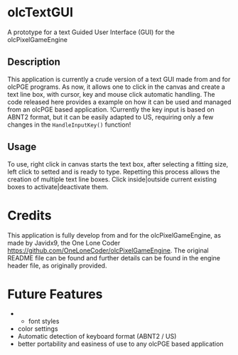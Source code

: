 # olcTextGUI
A prototype for a text Guided User Interface (GUI) for the olcPixelGameEngine

## Description
This application is currently a crude version of a text GUI made from and for olcPGE programs. As now, it allows one to click in the canvas and create a text line 
box, with cursor, key and mouse click automatic handling. The code released here provides a example on how it can be used and managed from an olcPGE based application. !Currently the key input is based on ABNT2 format, but it can be easily adapted to US, requiring only a few changes in the `HandleInputKey()` function!

## Usage
To use, right click in canvas starts the text box, after selecting a fitting size, left click to setted and is ready to type. Repetting this process allows the creation of multiple text line boxes. Click inside|outside current existing boxes to activate|deactivate them.

# Credits
This application is fully develop from and for the olcPixelGameEngine, as made by Javidx9, the One Lone Coder https://github.com/OneLoneCoder/olcPixelGameEngine. The original README file can be found and further details can be found in the engine header file, as originally provided.

# Future Features
* + font styles
* color settings
* Automatic detection of keyboard format (ABNT2 / US)
* better portability and easiness of use to any olcPGE based application 
